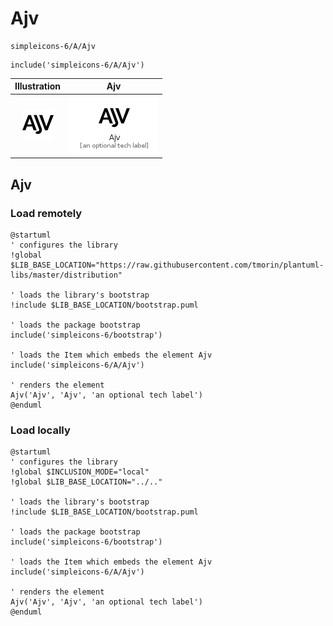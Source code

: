 # Ajv


```text
simpleicons-6/A/Ajv
```

```text
include('simpleicons-6/A/Ajv')
```



| Illustration | Ajv |
| :---: | :---: |
| ![illustration for Illustration](../../simpleicons-6/A/Ajv.png) | ![illustration for Ajv](../../simpleicons-6/A/Ajv.Local.png) |




## Ajv

### Load remotely
```plantuml
@startuml
' configures the library
!global $LIB_BASE_LOCATION="https://raw.githubusercontent.com/tmorin/plantuml-libs/master/distribution"

' loads the library's bootstrap
!include $LIB_BASE_LOCATION/bootstrap.puml

' loads the package bootstrap
include('simpleicons-6/bootstrap')

' loads the Item which embeds the element Ajv
include('simpleicons-6/A/Ajv')

' renders the element
Ajv('Ajv', 'Ajv', 'an optional tech label')
@enduml
```

### Load locally
```plantuml
@startuml
' configures the library
!global $INCLUSION_MODE="local"
!global $LIB_BASE_LOCATION="../.."

' loads the library's bootstrap
!include $LIB_BASE_LOCATION/bootstrap.puml

' loads the package bootstrap
include('simpleicons-6/bootstrap')

' loads the Item which embeds the element Ajv
include('simpleicons-6/A/Ajv')

' renders the element
Ajv('Ajv', 'Ajv', 'an optional tech label')
@enduml
```

